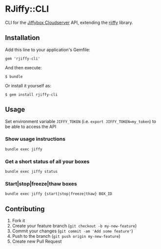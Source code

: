 # RJiffy::CLI

CLI for the [Jiffybox Cloudserver](http://jiffybox.de) API, extending the [rjiffy](http://suchasurge.github.com/rjiffy/) library.

## Installation

Add this line to your application's Gemfile:

    gem 'rjiffy-cli'

And then execute:

    $ bundle

Or install it yourself as:

    $ gem install rjiffy-cli

## Usage

Set environment variable `JIFFY_TOKEN` (i.e. `export JIFFY_TOKEN=my_token`) to be able to access the API

### Show usage instructions

`bundle exec jiffy`

### Get a short status of all your boxes

`bundle exec jiffy status`

### Start|stop|freeze|thaw boxes

`bundle exec jiffy {start|stop|freeze|thaw} BOX_ID`

## Contributing

1. Fork it
2. Create your feature branch (`git checkout -b my-new-feature`)
3. Commit your changes (`git commit -am 'Add some feature'`)
4. Push to the branch (`git push origin my-new-feature`)
5. Create new Pull Request
